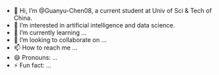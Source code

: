 - 👋 Hi, I’m @Guanyu-Chen08, a current student at Univ of Sci & Tech of China.
- 👀 I’m interested in artificial intelligence and data science.
- 🌱 I’m currently learning ...
- 💞️ I’m looking to collaborate on ...
- 📫 How to reach me ...
- 😄 Pronouns: ...
- ⚡ Fun fact: ...

<!---
Guanyu-Chen08/Guanyu-Chen08 is a ✨ special ✨ repository because its `README.md` (this file) appears on your GitHub profile.
You can click the Preview link to take a look at your changes.
--->
